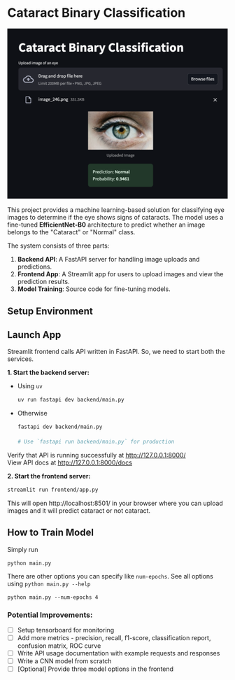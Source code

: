 # Cataract Binary Classification

![App Demo Screenshot](docs/static/sample_app_ss.png)

This project provides a machine learning-based solution for classifying eye images to determine if the eye shows signs of cataracts. The model uses a fine-tuned **EfficientNet-B0** architecture to predict whether an image belongs to the "Cataract" or "Normal" class. 

The system consists of three parts:
1. **Backend API**: A FastAPI server for handling image uploads and predictions.
2. **Frontend App**: A Streamlit app for users to upload images and view the prediction results.
3. **Model Training**: Source code for fine-tuning models.

## Setup Environment



## Launch App

Streamlit frontend calls API written in FastAPI. So, we need to start both the services.

**1. Start the backend server:**

- Using `uv`
    ```zsh
    uv run fastapi dev backend/main.py
    ```

- Otherwise
    ```zsh
    fastapi dev backend/main.py

    # Use `fastapi run backend/main.py` for production
    ```

Verify that API is running successfully at http://127.0.0.1:8000/ </br>
View API docs at http://127.0.0.1:8000/docs

**2. Start the frontend server:**

```zsh
streamlit run frontend/app.py
```

This will open http://localhost:8501/ in your browser where you can upload images and it will predict cataract or not cataract.

## How to Train Model

Simply run
```
python main.py
```

There are other options you can specify like `num-epochs`. See all options using `python main.py --help`
```
python main.py --num-epochs 4
```

### Potential Improvements:
- [ ] Setup tensorboard for monitoring
- [ ] Add more metrics - precision, recall, f1-score, classification report, confusion matrix, ROC curve
- [ ] Write API usage documentation with example requests and responses
- [ ] Write a CNN model from scratch
- [ ] [Optional] Provide three model options in the frontend
